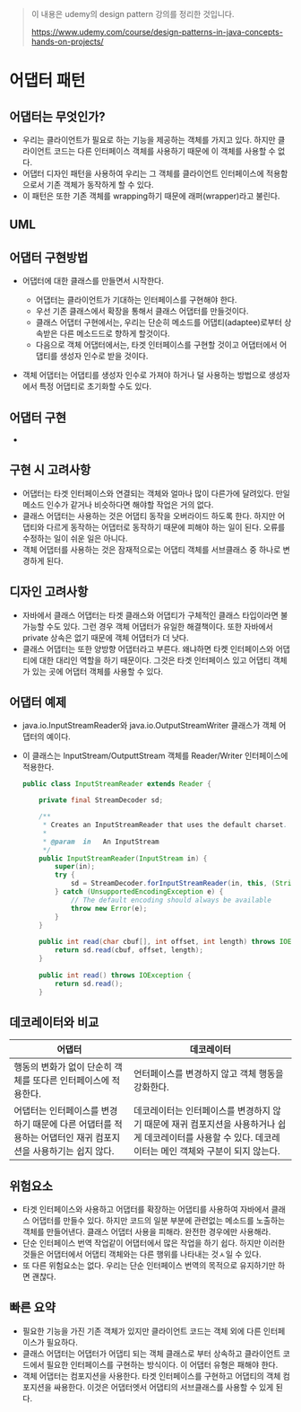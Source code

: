 > 이 내용은 udemy의 design pattern 강의를 정리한 것입니다.
>
> https://www.udemy.com/course/design-patterns-in-java-concepts-hands-on-projects/



# 어댑터 패턴

## 어댑터는 무엇인가?

* 우리는 클라이언트가 필요로 하는 기능을 제공하는 객체를 가지고 있다. 하지만 클라이언트 코드는 다른 인터페이스 객체를 사용하기 때문에 이 객체를 사용할 수 없다.
* 어댑터 디자인 패턴을 사용하여 우리는 그 객체를 클라이언트 인터페이스에 적용함으로서 기존 객체가 동작하게 할 수 있다.
* 이 패턴은 또한 기존 객체를 wrapping하기 때문에 래퍼(wrapper)라고 불린다.




## UML





## 어댑터 구현방법

* 어댑터에 대한 클래스를 만들면서 시작한다.
    * 어댑터는 클라이언트가 기대하는 인터페이스를 구현해야 한다.
    * 우선 기존 클래스에서 확장을 통해서 클래스 어댑터를 만들것이다.
    * 클래스 어댑터 구현에서는, 우리는 단순히 메소드를 어댑티(adaptee)로부터 상속받은 다른 메소드드로 향하게 할것이다.
    * 다음으로 객체 어댑터에서는, 타겟 인터페이스를 구현할 것이고 어댑터에서 어댑티를 생성자 인수로 받을 것이다.

* 객체 어댑터는 어댑티를 생성자 인수로 가져야 하거나 덜 사용하는 방법으로 생성자에서 특정 어댑티로 초기화할 수도 있다.




## 어댑터 구현

* 



## 구현 시 고려사항

* 어댑터는 타겟 인터페이스와 연결되는 객체와 얼마나 많이 다른가에 달려있다. 만일 메소드 인수가 같거나 비슷하다면 해야할 작업은 거의 없다.
* 클래스 어댑터는 사용하는 것은 어댑티 동작을 오버라이드 하도록 한다. 하지만 어댑티와 다르게 동작하는 어댑터로 동작하기 때문에 피해야 하는 일이 된다. 오류를 수정하는 일이 쉬운 일은 아니다.
* 객체 어댑터를 사용하는 것은 잠재적으로는 어댑티 객체를 서브클래스 중 하나로 변경하게 된다.



## 디자인 고려사항

* 자바에서 클래스 어댑터는 타겟 클래스와 어댑티가 구체적인 클래스 타입이라면 불가능할 수도 있다. 그런 경우 객체 어댑터가 유일한 해결책이다. 또한 자바에서 private 상속은 없기 때문에 객체 어댑터가 더 낫다.
* 클래스 어댑터는 또한 양방향 어댑터라고 부른다. 왜냐하면 타켓 인터페이스와 어댑티에 대한 대리인 역할을 하기 때문이다. 그것은 타겟 인터페이스 있고 어댑티 객체가 있는 곳에 어댑터 객체를 사용할 수 있다.



## 어댑터 예제

* java.io.InputStreamReader와 java.io.OutputStreamWriter 클래스가 객체 어댑터의 예이다.

* 이 클래스는 InputStream/OutputtStream 객체를 Reader/Writer 인터페이스에 적용한다.

    ```java
    public class InputStreamReader extends Reader {
    
        private final StreamDecoder sd;
    
        /**
         * Creates an InputStreamReader that uses the default charset.
         *
         * @param  in   An InputStream
         */
        public InputStreamReader(InputStream in) {
            super(in);
            try {
                sd = StreamDecoder.forInputStreamReader(in, this, (String)null); // ## check lock object
            } catch (UnsupportedEncodingException e) {
                // The default encoding should always be available
                throw new Error(e);
            }
        }
      
        public int read(char cbuf[], int offset, int length) throws IOException {
            return sd.read(cbuf, offset, length);
        }
      
        public int read() throws IOException {
            return sd.read();
        }
    ```

    

## 데코레이터와 비교

| 어댑터                                                       | 데코레이터                                                   |
| ------------------------------------------------------------ | ------------------------------------------------------------ |
| 행동의 변화가 없이 단순히 객체를 또다른 인터페이스에 적용한다. | 언터페이스를 변경하지 않고 객체 행동을 강화한다.             |
| 어댑터는 인터페이스를 변경하기 때문에 다른 어댑터를 적용하는 어댑터인 재귀 컴포지션을 사용하기는 쉽지 않다. | 데코레이터는 인터페이스를 변경하지 않기 때문에 재귀 컴포지션을 사용하거나 쉽게 데코레이터를 사용할 수 있다. 데코레이터는 메인 객체와 구분이 되지 않는다. |



## 위험요소

* 타겟 인터페이스와  사용하고 어댑터를 확장하는 어댑티를 사용하여 자바에서 클래스 어댑터를 만들수 있다. 하지만 코드의 일분 부분에 관련없는 메소드를 노출하는 객체를 만들어낸다. 클래스 어댑터 사용을 피해라. 완전한 경우에만 사용해라.
* 단순 인터페이스 번역 작업같이 어댑터에서 많은 작업을 하기 쉽다. 하지만 이러한 것들은 어댑터에서 어댑티 객체와는 다른 행위를 나타내는 것ㅅ일 수 있다.
* 또 다른 위험요소는 없다. 우리는 단순 인터페이스 번역의 목적으로 유지하기만 하면 괜찮다.



## 빠른 요약

* 필요한 기능을 가진 기존 객체가 있지만 클라이언트 코드는 객체 외에 다른 인터페이스가 필요하다.
* 클래스 어댑터는 어댑터가 어댑티 되는 객체 클래스로 부터 상속하고 클라이언트 코드에서 필요한 인터페이스를 구현하는 방식이다. 이 어댑터 유형은 패해야 한다.
* 객체 어댑터는 컴포지션을 사용한다. 타겟 인터페이스를 구현하고 어댑티의 객체 컴포지션을 싸용한다. 이것은 어댑터엣서 어댑티의 서브클래스를 사용할 수 있게 된다.







